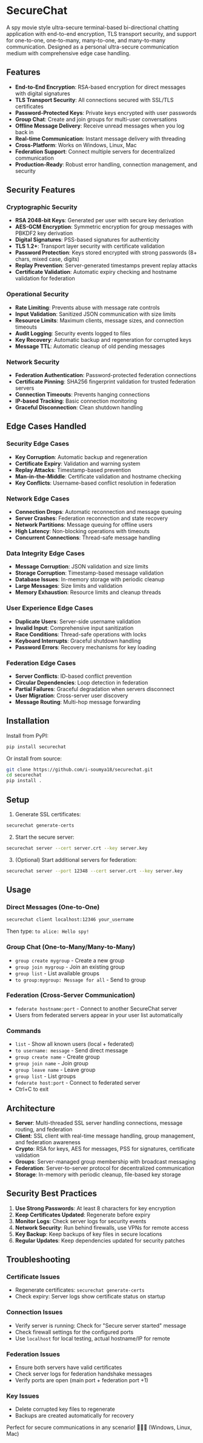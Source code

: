 # SecureChat

A spy movie style ultra-secure terminal-based bi-directional chatting application with end-to-end encryption, TLS transport security, and support for one-to-one, one-to-many, many-to-one, and many-to-many communication. Designed as a personal ultra-secure communication medium with comprehensive edge case handling.

## Features

- **End-to-End Encryption**: RSA-based encryption for direct messages with digital signatures
- **TLS Transport Security**: All connections secured with SSL/TLS certificates
- **Password-Protected Keys**: Private keys encrypted with user passwords
- **Group Chat**: Create and join groups for multi-user conversations
- **Offline Message Delivery**: Receive unread messages when you log back in
- **Real-time Communication**: Instant message delivery with threading
- **Cross-Platform**: Works on Windows, Linux, Mac
- **Federation Support**: Connect multiple servers for decentralized communication
- **Production-Ready**: Robust error handling, connection management, and security

## Security Features

### Cryptographic Security
- **RSA 2048-bit Keys**: Generated per user with secure key derivation
- **AES-GCM Encryption**: Symmetric encryption for group messages with PBKDF2 key derivation
- **Digital Signatures**: PSS-based signatures for authenticity
- **TLS 1.2+**: Transport layer security with certificate validation
- **Password Protection**: Keys stored encrypted with strong passwords (8+ chars, mixed case, digits)
- **Replay Prevention**: Server-generated timestamps prevent replay attacks
- **Certificate Validation**: Automatic expiry checking and hostname validation for federation

### Operational Security
- **Rate Limiting**: Prevents abuse with message rate controls
- **Input Validation**: Sanitized JSON communication with size limits
- **Resource Limits**: Maximum clients, message sizes, and connection timeouts
- **Audit Logging**: Security events logged to files
- **Key Recovery**: Automatic backup and regeneration for corrupted keys
- **Message TTL**: Automatic cleanup of old pending messages

### Network Security
- **Federation Authentication**: Password-protected federation connections
- **Certificate Pinning**: SHA256 fingerprint validation for trusted federation servers
- **Connection Timeouts**: Prevents hanging connections
- **IP-based Tracking**: Basic connection monitoring
- **Graceful Disconnection**: Clean shutdown handling

## Edge Cases Handled

### Security Edge Cases
- **Key Corruption**: Automatic backup and regeneration
- **Certificate Expiry**: Validation and warning system
- **Replay Attacks**: Timestamp-based prevention
- **Man-in-the-Middle**: Certificate validation and hostname checking
- **Key Conflicts**: Username-based conflict resolution in federation

### Network Edge Cases
- **Connection Drops**: Automatic reconnection and message queuing
- **Server Crashes**: Federation reconnection and state recovery
- **Network Partitions**: Message queuing for offline users
- **High Latency**: Non-blocking operations with timeouts
- **Concurrent Connections**: Thread-safe message handling

### Data Integrity Edge Cases
- **Message Corruption**: JSON validation and size limits
- **Storage Corruption**: Timestamp-based message validation
- **Database Issues**: In-memory storage with periodic cleanup
- **Large Messages**: Size limits and validation
- **Memory Exhaustion**: Resource limits and cleanup threads

### User Experience Edge Cases
- **Duplicate Users**: Server-side username validation
- **Invalid Input**: Comprehensive input sanitization
- **Race Conditions**: Thread-safe operations with locks
- **Keyboard Interrupts**: Graceful shutdown handling
- **Password Errors**: Recovery mechanisms for key loading

### Federation Edge Cases
- **Server Conflicts**: ID-based conflict prevention
- **Circular Dependencies**: Loop detection in federation
- **Partial Failures**: Graceful degradation when servers disconnect
- **User Migration**: Cross-server user discovery
- **Message Routing**: Multi-hop message forwarding

## Installation

Install from PyPI:

```bash
pip install securechat
```

Or install from source:

```bash
git clone https://github.com/i-soumya18/securechat.git
cd securechat
pip install .
```

## Setup

1. Generate SSL certificates:
```bash
securechat generate-certs
```

2. Start the secure server:
```bash
securechat server --cert server.crt --key server.key
```

3. (Optional) Start additional servers for federation:
```bash
securechat server --port 12348 --cert server.crt --key server.key
```

## Usage

### Direct Messages (One-to-One)
```bash
securechat client localhost:12346 your_username
```
Then type: `to alice: Hello spy!`

### Group Chat (One-to-Many/Many-to-Many)
- `group create mygroup` - Create a new group
- `group join mygroup` - Join an existing group
- `group list` - List available groups
- `to group:mygroup: Message for all` - Send to group

### Federation (Cross-Server Communication)
- `federate hostname:port` - Connect to another SecureChat server
- Users from federated servers appear in your user list automatically

### Commands
- `list` - Show all known users (local + federated)
- `to username: message` - Send direct message
- `group create name` - Create group
- `group join name` - Join group
- `group leave name` - Leave group
- `group list` - List groups
- `federate host:port` - Connect to federated server
- Ctrl+C to exit

## Architecture

- **Server**: Multi-threaded SSL server handling connections, message routing, and federation
- **Client**: SSL client with real-time message handling, group management, and federation awareness
- **Crypto**: RSA for keys, AES for messages, PSS for signatures, certificate validation
- **Groups**: Server-managed group membership with broadcast messaging
- **Federation**: Server-to-server protocol for decentralized communication
- **Storage**: In-memory with periodic cleanup, file-based key storage

## Security Best Practices

1. **Use Strong Passwords**: At least 8 characters for key encryption
2. **Keep Certificates Updated**: Regenerate before expiry
3. **Monitor Logs**: Check server logs for security events
4. **Network Security**: Run behind firewalls, use VPNs for remote access
5. **Key Backup**: Keep backups of key files in secure locations
6. **Regular Updates**: Keep dependencies updated for security patches

## Troubleshooting

### Certificate Issues
- Regenerate certificates: `securechat generate-certs`
- Check expiry: Server logs show certificate status on startup

### Connection Issues
- Verify server is running: Check for "Secure server started" message
- Check firewall settings for the configured ports
- Use `localhost` for local testing, actual hostname/IP for remote

### Federation Issues
- Ensure both servers have valid certificates
- Check server logs for federation handshake messages
- Verify ports are open (main port + federation port +1)

### Key Issues
- Delete corrupted key files to regenerate
- Backups are created automatically for recovery

Perfect for secure communications in any scenario! 🕵️‍♂️🔐 (Windows, Linux, Mac)